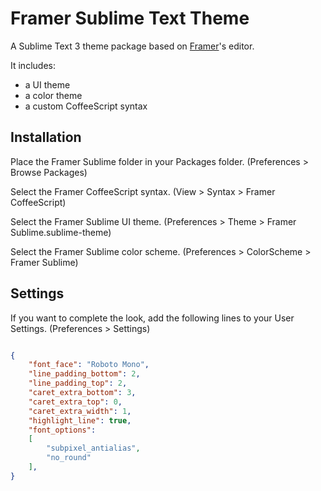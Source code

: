 # Framer Sublime Text Theme

A Sublime Text 3 theme package based on [Framer](http://www.framer.com)'s editor.

It includes:
* a UI theme
* a color theme
* a custom CoffeeScript syntax

## Installation

Place the Framer Sublime folder in your Packages folder. (Preferences > Browse Packages)

Select the Framer CoffeeScript syntax. 
(View > Syntax > Framer CoffeeScript)

Select the Framer Sublime UI theme.
(Preferences > Theme > Framer Sublime.sublime-theme)

Select the Framer Sublime color scheme.
(Preferences > ColorScheme > Framer Sublime)

## Settings

If you want to complete the look, add the following lines to your User Settings. (Preferences > Settings)

```json

{
	"font_face": "Roboto Mono",
	"line_padding_bottom": 2,
  	"line_padding_top": 2,
	"caret_extra_bottom": 3,
	"caret_extra_top": 0,
	"caret_extra_width": 1,
	"highlight_line": true,
	"font_options":
	[
		"subpixel_antialias",
		"no_round"
	],
}
```